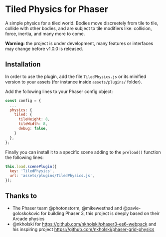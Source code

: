 # Tiled Physics for Phaser
A simple physics for a tiled world. Bodies move discreetely from tile to tile,
collide with other bodies, and are subject to tile modifiers like: collision,
force, inertia, and many more to come.

**Warning:** the project is under development, many features or interfaces may 
change before v1.0.0 is released.

## Installation
In order to use the plugin, add the file `TiledPhysics.js` or its minified
version to your assets (for instance inside `assets/plugins/` folder).

Add the following lines to your Phaser config object:

```js
const config = {
  ...
  physics: {
    tiled: {
      tileHeight: 8,
      tileWidth: 8,
      debug: false,
    }
  },
};
```

Finally you can install it to a specific scene adding to the ```preload()```
function the following lines:
```js
this.load.scenePlugin({
  key: 'TiledPhysics',
  url: 'assets/plugins/TiledPhysics.js',
});
```

## Thanks to
- The Phaser team @photonstorm, @mikewesthad and @pavle-goloskokovic for building 
  Phaser 3, this project is deeply based on their Arcade physics
- @nkholski for https://github.com/nkholski/phaser3-es6-webpack and his inspiring 
  project https://github.com/nkholski/phaser-grid-physics
